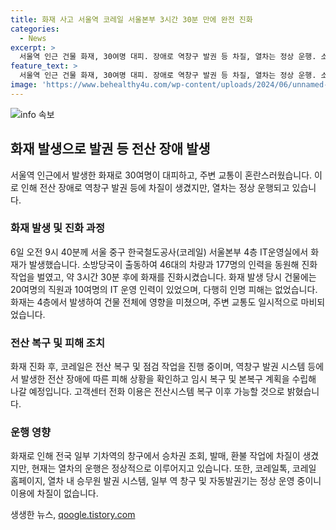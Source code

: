 ```yaml
---
title: 화재 사고 서울역 코레일 서울본부 3시간 30분 만에 완전 진화
categories:
  - News
excerpt: >
  서울역 인근 건물 화재, 30여명 대피. 장애로 역창구 발권 등 차질, 열차는 정상 운행. 소방대원 177명, 차량 46대 동원해 3시간 30분만에 진화. 인명피해 없어, 2명 연기 마셔 처치. 화재로 교통통제, 시민 불안. 코레일은 전산 복구 중이며 열차 운행은 정상.
feature_text: >
  서울역 인근 건물 화재, 30여명 대피. 장애로 역창구 발권 등 차질, 열차는 정상 운행. 소방대원 177명, 차량 46대 동원해 3시간 30분만에 진화. 인명피해 없어, 2명 연기 마셔 처치. 화재로 교통통제, 시민 불안. 코레일은 전산 복구 중이며 열차 운행은 정상.
image: 'https://www.behealthy4u.com/wp-content/uploads/2024/06/unnamed-file.png'
---
```


<p><img src="https://www.behealthy4u.com/wp-content/uploads/2024/06/unnamed-file.png" alt="info 속보" /></p>

<h2 data-ke-size="size26">화재 발생으로 발권 등 전산 장애 발생</h2>

<p data-ke-size="size16">서울역 인근에서 발생한 화재로 30여명이 대피하고, 주변 교통이 혼란스러웠습니다. 이로 인해 전산 장애로 역창구 발권 등에 차질이 생겼지만, 열차는 정상 운행되고 있습니다.</p>

<h3>화재 발생 및 진화 과정</h3>

<p data-ke-size="size16">6일 오전 9시 40분께 서울 중구 한국철도공사(코레일) 서울본부 4층 IT운영실에서 화재가 발생했습니다. 소방당국이 출동하여 46대의 차량과 177명의 인력을 동원해 진화 작업을 벌였고, 약 3시간 30분 후에 화재를 진화시켰습니다. 화재 발생 당시 건물에는 20여명의 직원과 10여명의 IT 운영 인력이 있었으며, 다행히 인명 피해는 없었습니다. 화재는 4층에서 발생하여 건물 전체에 영향을 미쳤으며, 주변 교통도 일시적으로 마비되었습니다.</p>

<h3>전산 복구 및 피해 조치</h3>

<p data-ke-size="size16">화재 진화 후, 코레일은 전산 복구 및 점검 작업을 진행 중이며, 역창구 발권 시스템 등에서 발생한 전산 장애에 따른 피해 상황을 확인하고 임시 복구 및 본복구 계획을 수립해 나갈 예정입니다. 고객센터 전화 이용은 전산시스템 복구 이후 가능할 것으로 밝혔습니다.</p>

<h3>운행 영향</h3>

<p data-ke-size="size16">화재로 인해 전국 일부 기차역의 창구에서 승차권 조회, 발매, 환불 작업에 차질이 생겼지만, 현재는 열차의 운행은 정상적으로 이루어지고 있습니다. 또한, 코레일톡, 코레일 홈페이지, 열차 내 승무원 발권 시스템, 일부 역 창구 및 자동발권기는 정상 운영 중이니 이용에 차질이 없습니다.</p>
생생한 뉴스, <a href="https://qoogle.tistory.com" rel="dofollow">qoogle.tistory.com</a>



